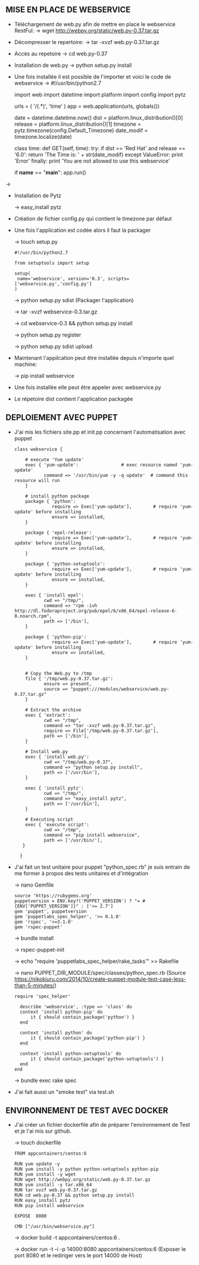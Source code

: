 ## MISE EN PLACE DE WEBSERVICE

* Téléchargement de web.py afin de mettre en place le webservice RestFul:
  -> wget http://webpy.org/static/web.py-0.37.tar.gz

* Décompresser le repertoire: 
  -> tar -xvzf web.py-0.37.tar.gz

* Accès au repetoire
  -> cd web.py-0.37

* Installation de web.py
  -> python setup.py install

* Une fois installée il est possible de l'importer et voici le code de webservice
->
    #!/usr/bin/python2.7

    import web
    import datetime
    import platform
    import config
    import pytz

    urls = (
            '/(.*)', 'time'
    )
    app = web.application(urls, globals())

    date = datetime.datetime.now()
    dist = platform.linux_distribution()[0]
    release = platform.linux_distribution()[1]
    timezone = pytz.timezone(config.Default_Timezone)
    date_modif = timezone.localize(date)


    class time:
        def GET(self, time):
            try:
                if dist == 'Red Hat' and release == '6.0':
                    return 'The Time is: ' + str(date_modif)
            except ValueError:
                print 'Error'
            finally:
                print 'You are not allowed to use this webservice'

    if __name__ == "__main__":
        app.run()

->


* Installation de Pytz

  -> easy_install pytz

* Création de fichier config.py qui contient le timezone par défaut

* Une fois l'application est codée alors il faut la packager
  
  -> touch setup.py

      #!/usr/bin/python2.7

      from setuptools import setup

      setup(
       name='webservice', version='0.3', scripts=['webservice.py','config.py']
      )
   

  -> python setup.py sdist (Packager l'application)

  -> tar -xvzf webservice-0.3.tar.gz

  -> cd webservice-0.3 && python setup.py install

  -> python setup.py register

  -> python setup.py sdist upload

* Maintenant l'appilcation peut être installée depuis n'importe quel machine:
  
  -> pip install webservice

* Une fois installée elle peut être appeler avec webservice.py 
 
* Le répetoire dist contient l'application packagée


## DEPLOIEMENT AVEC PUPPET

* J'ai mis les fichiers site.pp et init.pp concernant l'automatisation avec puppet

      class webservice {

          # execute 'Yum update'
          exec { 'yum-update':                # exec resource named 'yum-update'
                 command => '/usr/bin/yum -y -q update'  # command this resource will run
          }

          # install python package
          package { 'python':
                    require => Exec['yum-update'],        # require 'yum-update' before installing
                    ensure => installed,
          }

          package { 'epel-release':
                    require => Exec['yum-update'],        # require 'yum-update' before installing
                    ensure => installed,
          }

          package { 'python-setuptools':
                    require => Exec['yum-update'],        # require 'yum-update' before installing
                    ensure => installed,
          }

          exec { 'install epel':
                 cwd => "/tmp/", 
                 command => "rpm -ivh http://dl.fedoraproject.org/pub/epel/6/x86_64/epel-release-6-8.noarch.rpm",
                 path => ['/bin'],  
          }

          package { 'python-pip':
                    require => Exec['yum-update'],        # require 'yum-update' before installing
                    ensure => installed,
          }


          # Copy the Web.py to /tmp
          file { '/tmp/web.py-0.37.tar.gz':
                 ensure => present,
                 source => "puppet:///modules/webservice/web.py-0.37.tar.gz"
          }

          # Extract the archive
          exec { 'extract':
                 cwd => "/tmp",
                 command => "tar -xvzf web.py-0.37.tar.gz",
                 require => File['/tmp/web.py-0.37.tar.gz'],
                 path => ['/bin'],
          }

          # Install web.py
          exec { 'install web.py':
                 cwd => "/tmp/web.py-0.37",
                 command => "python setup.py install",
                 path => ['/usr/bin'],
          }

          exec { 'install pytz':
                 cwd => "/tmp/",
                 command => "easy_install pytz",
                 path => ['/usr/bin'],
          }

          # Executing script
          exec { 'execute script':
                 cwd => "/tmp",
                 command => "pip install webservice",
                 path => ['/usr/bin/'],
         }

        }

* J'ai fait un test unitaire pour puppet "python_spec.rb" je suis entrain de me former à propos des tests unitaires et d'intégration
  
  -> nano Gemfile

      source 'https://rubygems.org'
      puppetversion = ENV.key?('PUPPET_VERSION') ? "= #{ENV['PUPPET_VERSION']}" : ['>= 2.7']
      gem 'puppet', puppetversion
      gem 'puppetlabs_spec_helper', '>= 0.1.0'
      gem 'rspec', '>=3.1.0'
      gem 'rspec-puppet'
  
  -> bundle install

  -> rspec-puppet-init
  
  -> echo "require 'puppetlabs_spec_helper/rake_tasks'" >> Rakefile

  -> nano PUPPET_DIR_MODULE/spec/classes/python_spec.rb (Source https://nikokiuru.com/2014/10/create-puppet-module-test-case-less-than-5-minutes/)
 
      require 'spec_helper'

        describe 'webservice', :type => 'class' do
        context 'install python-pip' do
            it { should contain_package('python') }
        end
  
        context 'install python' do
            it { should contain_package('python-pip') }
        end
  
        context 'install python-setuptools' do
            it { should contain_package('python-setuptools') }
        end
      end

  
  -> bundle exec rake spec

* J'ai fait aussi un "smoke test" via test.sh
      

## ENVIRONNEMENT DE TEST AVEC DOCKER

* J'ai créer un fichier dockerfile afin de préparer l'environnement de Test et je l'ai mis sur github.

  -> touch dockerfile

      FROM appcontainers/centos:6

      RUN yum update -y
      RUN yum install -y python python-setuptools python-pip
      RUN yum install -y wget
      RUN wget http://webpy.org/static/web.py-0.37.tar.gz
      RUN yum install -y tar.x86_64
      RUN tar xvzf web.py-0.37.tar.gz
      RUN cd web.py-0.37 && python setup.py install
      RUN easy_install pytz
      RUN pip install webservice

      EXPOSE  8080

      CMD ["/usr/bin/webservice.py"]

 
  -> docker build -t appcontainers/centos:6 .

  -> docker run -t -i -p 14000:8080 appcontainers/centos:6 (Exposer le port 8080 et le rediriger vers le port 14000 de Host)
